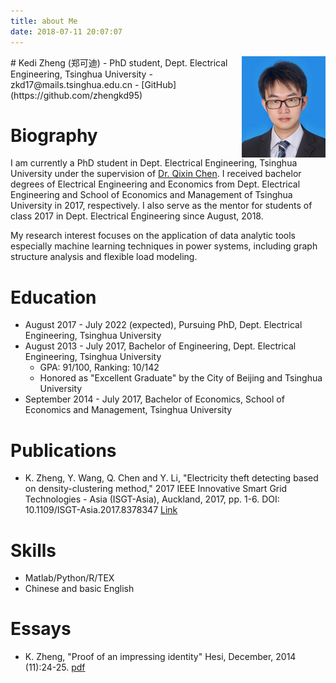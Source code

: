 ```yaml
---
title: about Me
date: 2018-07-11 20:07:07
---
```


<img align="right" src="/image/me.png">
# Kedi Zheng (郑可迪)
- <i class="fa fa-university"></i> PhD student, Dept. Electrical Engineering, Tsinghua University
- <i class="fa fa-envelope"></i> zkd17@mails.tsinghua.edu.cn
- <i class="fa fa-github"></i> [GitHub](https://github.com/zhengkd95)

# Biography
I am currently a PhD student in Dept. Electrical Engineering, Tsinghua University under the supervision of [Dr. Qixin Chen](http://www.eea.tsinghua.edu.cn/cn/faculties/chenqx). I received bachelor degrees of Electrical Engineering and Economics from Dept. Electrical Engineering and School of Economics and Management of Tsinghua University in 2017, respectively. I also serve as the mentor for students of class 2017 in Dept. Electrical Engineering since August, 2018. 

My research interest focuses on the application of data analytic tools especially machine learning techniques in power systems, including graph structure analysis and flexible load modeling.

# Education
- August 2017 - July 2022 (expected), Pursuing PhD, Dept. Electrical Engineering, Tsinghua University
- August 2013 - July 2017, Bachelor of Engineering, Dept. Electrical Engineering, Tsinghua University
	- GPA: 91/100, Ranking: 10/142
	- Honored as "Excellent Graduate" by the City of Beijing and Tsinghua University
- September 2014 - July 2017, Bachelor of Economics, School of Economics and Management, Tsinghua University

# Publications
- K. Zheng, Y. Wang, Q. Chen and Y. Li, "Electricity theft detecting based on density-clustering method," 2017 IEEE Innovative Smart Grid Technologies - Asia (ISGT-Asia), Auckland, 2017, pp. 1-6. DOI: 10.1109/ISGT-Asia.2017.8378347 [<i class="fa fa-external-link"></i> Link](https://ieeexplore.ieee.org/abstract/document/8378347/)

# Skills
- Matlab/Python/R/TEX
- Chinese and basic English

# Essays
- K. Zheng, "Proof of an impressing identity" Hesi, December, 2014 (11):24-25. [<i class="fa fa-file-pdf-o"></i> pdf](https://github.com/zhengkd95/zhengkd95.github.io/raw/hexo/source/pdf/hesi11.pdf/)
